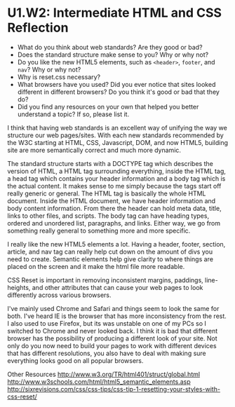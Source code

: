 # U1.W2: Intermediate HTML and CSS Reflection

* What do you think about web standards? Are they good or bad?
* Does the standard structure make sense to you? Why or why not?
* Do you like the new HTML5 elements, such as `<header>`, `footer`, and `nav`? Why or why not?
* Why is reset.css necessary? 
* What browsers have you used? Did you ever notice that sites looked different in different browsers? Do you think it's good or bad that they do?
* Did you find any resources on your own that helped you better understand a topic? If so, please list it.

I think that having web standards is an excellent way of unifying the way we structure our web pages/sites.    With each new standards recommended by the W3C starting at HTML, CSS, Javascript, DOM, and now HTML5, building site are more semantically correct and much more dynamic.   

The standard structure starts with a DOCTYPE tag which describes the version of HTML, a HTML tag surrounding everything, inside the HTML tag, a head tag which contains your header information and a body tag which is the actual content.   It makes sense to me simply because the tags start off really generic or general.  The HTML tag is basically the whole HTML document.  Inside the HTML document, we have header information and body content information.   From there the header can hold meta data, title, links to other files, and scripts.   The body tag can have heading types, ordered and unordered list, paragraphs, and links.   Either way, we go from something really general to something more and more specific.

I really like the new HTML5 elements a lot.   Having a header, footer, section, article, and nav tag can really help cut down on the amount of divs you need to create.  Semantic elements help give clarity to where things are placed on the screen and it make the html file more readable.   

CSS Reset is important in removing inconsistent margins, paddings, line-heights, and other attributes that can cause your web pages to look differently across various browsers.

I've mainly used Chrome and Safari and things seem to look the same for both.  I've heard IE is the browser that has more inconsistency from the rest.   I also used to use Firefox, but its was unstable on one of my PCs so I switched to Chrome and never looked back.  I think it is bad that different browser has the possibility of producing a different look of your site.  Not only do you now need to build your pages to work with different devices that has different resolutions, you also have to deal with making sure everything looks good on all popular browsers.    

Other Resources
http://www.w3.org/TR/html401/struct/global.html
http://www.w3schools.com/html/html5_semantic_elements.asp
http://sixrevisions.com/css/css-tips/css-tip-1-resetting-your-styles-with-css-reset/
